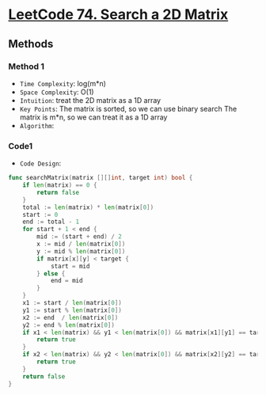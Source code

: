 # [LeetCode 74. Search a 2D Matrix](https://leetcode.cn/problems/search-a-2d-matrix/)

## Methods

### Method 1

* `Time Complexity`: log(m*n)
* `Space Complexity`: O(1)
* `Intuition`: treat the 2D matrix as a 1D array
* `Key Points`:
    The matrix is sorted, so we can use binary search
    The matrix is m*n, so we can treat it as a 1D array
* `Algorithm`:

### Code1

* `Code Design`:

```go
func searchMatrix(matrix [][]int, target int) bool {
    if len(matrix) == 0 {
        return false
    }
    total := len(matrix) * len(matrix[0])
    start := 0
    end := total - 1
    for start + 1 < end {
        mid := (start + end) / 2
        x := mid / len(matrix[0])
        y := mid % len(matrix[0])
        if matrix[x][y] < target {
            start = mid
        } else {
            end = mid
        }
    }
    x1 := start / len(matrix[0])
    y1 := start % len(matrix[0])
    x2 := end  / len(matrix[0])
    y2 := end % len(matrix[0])
    if x1 < len(matrix) && y1 < len(matrix[0]) && matrix[x1][y1] == target {
        return true
    }
    if x2 < len(matrix) && y2 < len(matrix[0]) && matrix[x2][y2] == target {
        return true
    }
    return false
}
```
